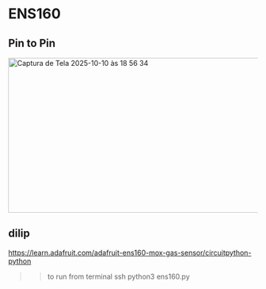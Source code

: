 # ENS160
## Pin to Pin
<img width="678" height="312" alt="Captura de Tela 2025-10-10 às 18 56 34" src="https://github.com/user-attachments/assets/76973bd7-c02c-45e4-8108-874dbc1cdc04" />

## dilip
https://learn.adafruit.com/adafruit-ens160-mox-gas-sensor/circuitpython-python

>>to run from terminal ssh
python3 ens160.py
